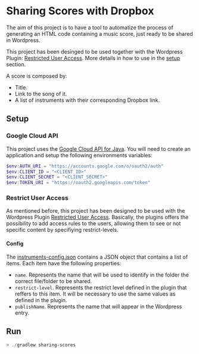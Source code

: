 # Sharing Scores with Dropbox

The aim of this project is to have a tool to automatize the process of generating an HTML code containing a music score, just ready to be shared in Wordpress.

This project has been desinged to be used together with the Wordpress Plugin: [Restricted User Access](https://es.wordpress.org/plugins/restrict-user-access/). 
More details in how to use in the [setup](#setup) section.

A score is composed by:
  - Title.
  - Link to the song of it.
  - A list of instruments with their corresponding Dropbox link.
  
## Setup

### Google Cloud API

This project uses the [Google Cloud API for Java]([https://www.dropbox.com/developers/documentation/python](https://developers.google.com/drive/api/guides/about-sdk?hl=es-419)). 
You will need to create an application and setup the following environments variables:

```powershell
$env:AUTH_URI = "https://accounts.google.com/o/oauth2/auth"
$env:CLIENT_ID = "<CLIENT_ID>"
$env:CLIENT_SECRET = "<CLIENT_SECRET>"
$env:TOKEN_URI = "https://oauth2.googleapis.com/token"
```

### Restrict User Access

As mentioned before, this project has been designed to be used with the Wordpress Plugin [Restricted User Access](https://es.wordpress.org/plugins/restrict-user-access/).
Basically, the plugins offers the possibility to add access rules to the users, allowing them to see or not specific content by specifiying restrict-levels.

#### Config

The [instruments-config.json](src/main/resources/instruments-config.json) contains a JSON object that contains a list of items. Each item have the following properties:
- `name`. Represents the name that will be used to identify in the folder the correct file/folder to be shared.
- `restrict-level`. Represents the restrict level defined in the plugin that reffers to this item. It will be necessary to use the same values as defined in the plugin.
- `publishName`. Represents the name that will appear in the Wordpress entry.

## Run

```powershell
> ./gradlew sharing-scores
```
